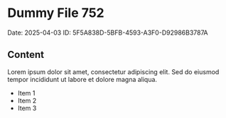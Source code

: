 # Dummy File 752

Date: 2025-04-03
ID: 5F5A838D-5BFB-4593-A3F0-D92986B3787A

## Content

Lorem ipsum dolor sit amet, consectetur adipiscing elit.
Sed do eiusmod tempor incididunt ut labore et dolore magna aliqua.

* Item 1
* Item 2
* Item 3
